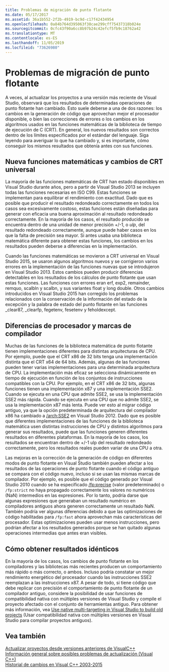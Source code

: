 ```yaml
---
title: Problemas de migración de punto flotante
ms.date: 05/17/2017
ms.assetid: 36a1b552-2f2b-4919-bc9d-c17f42434954
ms.openlocfilehash: 0a84b764d395063f38cae299cff75437318b024e
ms.sourcegitcommit: 0cfc43f90a6cc8b97b24c42efcf5fb9c18762a42
ms.translationtype: MT
ms.contentlocale: es-ES
ms.lasthandoff: 11/05/2019
ms.locfileid: "73626980"
---
```

# <a name="floating-point-migration-issues"></a>Problemas de migración de punto flotante

A veces, al actualizar los proyectos a una versión más reciente de Visual Studio, observará que los resultados de determinadas operaciones de punto flotante han cambiado. Esto suele deberse a una de dos razones: los cambios en la generación de código que aprovechan mejor el procesador disponible, o bien las correcciones de errores o los cambios en los algoritmos usados en las funciones matemáticas de la biblioteca de tiempo de ejecución de C (CRT). En general, los nuevos resultados son correctos dentro de los límites especificados por el estándar del lenguaje. Siga leyendo para averiguar lo que ha cambiado y, si es importante, cómo conseguir los mismos resultados que obtenía antes con sus funciones.

## <a name="new-math-functions-and-universal-crt-changes"></a>Nueva funciones matemáticas y cambios de CRT universal

La mayoría de las funciones matemáticas de CRT han estado disponibles en Visual Studio durante años, pero a partir de Visual Studio 2013 se incluyen todas las funciones necesarias en ISO C99. Estas funciones se implementan para equilibrar el rendimiento con exactitud. Dado que es posible que producir el resultado redondeado correctamente en todos los casos sea excesivamente costoso, estas funciones están diseñadas para generar con eficacia una buena aproximación al resultado redondeado correctamente. En la mayoría de los casos, el resultado producido se encuentra dentro de una unidad de menor precisión +/-1, o *ulp*, del resultado redondeado correctamente, aunque puede haber casos en los que la falta de precisión sea mayor. Si antes usaba una biblioteca matemática diferente para obtener estas funciones, los cambios en los resultados pueden deberse a diferencias en la implementación.

Cuando las funciones matemáticas se movieron a CRT universal en Visual Studio 2015, se usaron algunos algoritmos nuevos y se corrigieron varios errores en la implementación de las funciones nuevas que se introdujeron en Visual Studio 2013. Estos cambios pueden producir diferencias detectables en los resultados de los cálculos de punto flotante que usan estas funciones. Las funciones con errores eran erf, exp2, remainder, remquo, scalbln y scalbn, y sus variantes float y long double.  Otros cambios introducidos en Visual Studio 2015 han corregido los problemas relacionados con la conservación de la información del estado de la excepción y la palabra de estado del punto flotante en las funciones _clear87, _clearfp, fegetenv, fesetenv y feholdexcept.

## <a name="processor-differences-and-compiler-flags"></a>Diferencias de procesador y marcas de compilador

Muchas de las funciones de la biblioteca matemática de punto flotante tienen implementaciones diferentes para distintas arquitecturas de CPU. Por ejemplo, puede que el CRT x86 de 32 bits tenga una implementación distinta que el CRT x64 de 64 bits. Además, algunas de las funciones pueden tener varias implementaciones para una determinada arquitectura de CPU. La implementación más eficaz se selecciona dinámicamente en tiempo de ejecución en función de los conjuntos de instrucciones compatibles con la CPU. Por ejemplo, en el CRT x86 de 32 bits, algunas funciones tienen una implementación x87 y una implementación SSE2. Cuando se ejecuta en una CPU que admite SSE2, se usa la implementación SSE2 más rápida. Cuando se ejecuta en una CPU que no admite SSE2, se usa la implementación x87 más lenta. Puede ver esto al migrar código antiguo, ya que la opción predeterminada de arquitectura del compilador x86 ha cambiado a [/arch:SSE2](../build/reference/arch-x86.md) en Visual Studio 2012. Dado que es posible que diferentes implementaciones de las funciones de la biblioteca matemática usen distintas instrucciones de CPU y distintos algoritmos para generar sus resultados, puede que las funciones generen diferentes resultados en diferentes plataformas. En la mayoría de los casos, los resultados se encuentran dentro de +/-1 ulp del resultado redondeado correctamente, pero los resultados reales pueden variar de una CPU a otra.

Las mejoras en la corrección de la generación de código en diferentes modos de punto flotante en Visual Studio también pueden afectar a los resultados de las operaciones de punto flotante cuando el código antiguo se compara con el código nuevo, incluso si se usan las mismas marcas de compilador. Por ejemplo, es posible que el código generado por Visual Studio 2010 cuando se ha especificado [/fp:precise](../build/reference/fp-specify-floating-point-behavior.md) (valor predeterminado) o `/fp:strict` no haya propagado correctamente los valores no numéricos (NaN) intermedios en las expresiones. Por lo tanto, podría darse que algunas expresiones que generaban un resultado numérico en compiladores antiguos ahora generen correctamente un resultado NaN. También podría ver algunas diferencias debido a que las optimizaciones de código habilitadas para `/fp:fast` ahora aprovechan más características del procesador. Estas optimizaciones pueden usar menos instrucciones, pero podrían afectar a los resultados generados porque se han quitado algunas operaciones intermedias que antes eran visibles.

## <a name="how-to-get-identical-results"></a>Cómo obtener resultados idénticos

En la mayoría de los casos, los cambios de punto flotante en los compiladores y las bibliotecas más recientes producen un comportamiento más rápido o más correcto, o ambos. Incluso podría constatar un mejor rendimiento energético del procesador cuando las instrucciones SSE2 reemplazan a las instrucciones x87. A pesar de todo, si tiene código que debe replicar con precisión el comportamiento de punto flotante de un compilador antiguo, considere la posibilidad de usar funciones de compatibilidad nativa con múltiples versiones de Visual Studio y compile el proyecto afectado con el conjunto de herramientas antiguo. Para obtener más información, vea [Use native multi-targeting in Visual Studio to build old projects](use-native-multi-targeting.md) (Usar compatibilidad nativa con múltiples versiones en Visual Studio para compilar proyectos antiguos).

## <a name="see-also"></a>Vea también

[Actualizar proyectos desde versiones anteriores de VisualC++](upgrading-projects-from-earlier-versions-of-visual-cpp.md)<br/>
[Información general sobre posibles problemas de actualización (Visual C++)](overview-of-potential-upgrade-issues-visual-cpp.md)<br/>
[Historial de cambios en Visual C++ 2003-2015](visual-cpp-change-history-2003-2015.md)